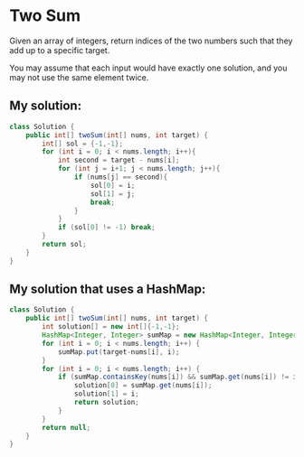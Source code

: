 # Two Sum

Given an array of integers, return indices of the two numbers such that they add up to a specific target.

You may assume that each input would have exactly one solution, and you may not use the same element twice.

## My solution:

```Java
class Solution {
    public int[] twoSum(int[] nums, int target) {
        int[] sol = {-1,-1};
        for (int i = 0; i < nums.length; i++){
            int second = target - nums[i];
            for (int j = i+1; j < nums.length; j++){
                if (nums[j] == second){
                    sol[0] = i;
                    sol[1] = j;
                    break;
                } 
            }
            if (sol[0] != -1) break;
        }
        return sol;
    }
}
```

## My solution that uses a HashMap:

```Java
class Solution {
    public int[] twoSum(int[] nums, int target) {
        int solution[] = new int[]{-1,-1};
        HashMap<Integer, Integer> sumMap = new HashMap<Integer, Integer>();
        for (int i = 0; i < nums.length; i++) {
            sumMap.put(target-nums[i], i);
        }
        for (int i = 0; i < nums.length; i++) {
            if (sumMap.containsKey(nums[i]) && sumMap.get(nums[i]) != i) {
                solution[0] = sumMap.get(nums[i]);
                solution[1] = i;
                return solution;
            }
        }
        return null;
    }
}
```
